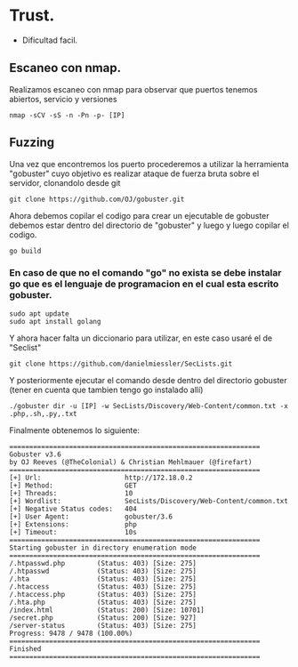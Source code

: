 # Trust.
- Dificultad facil.

## Escaneo con nmap.
<p>Realizamos escaneo con nmap para observar que puertos tenemos abiertos, servicio y versiones</p>

```
nmap -sCV -sS -n -Pn -p- [IP]

```
## Fuzzing
<p>Una vez que encontremos los puerto procederemos a utilizar la herramienta "gobuster" cuyo objetivo es realizar ataque de fuerza bruta
sobre el servidor, clonandolo desde git</p>

```
git clone https://github.com/OJ/gobuster.git

```

<p>Ahora debemos copilar el codigo para crear un ejecutable de gobuster debemos estar dentro del directorio de "gobuster" y luego
y luego copilar el codigo.</p>

```
go build

```

### En caso de que no el comando "go" no exista se debe instalar go que es el lenguaje de programacion en el cual esta escrito gobuster.

```
sudo apt update
sudo apt install golang

```

<p>Y ahora hacer falta un diccionario para utilizar, en este caso usaré el de "Seclist"</p>

```
git clone https://github.com/danielmiessler/SecLists.git

```

<p>Y posteriormente ejecutar el comando desde dentro del directorio gobuster (tener en cuenta que tambien tengo go instalado allí)</p>

```
./gobuster dir -u [IP] -w SecLists/Discovery/Web-Content/common.txt -x .php,.sh,.py,.txt

```

<p>Finalmente obtenemos lo siguiente:</p>

```
===============================================================
Gobuster v3.6
by OJ Reeves (@TheColonial) & Christian Mehlmauer (@firefart)
===============================================================
[+] Url:                     http://172.18.0.2
[+] Method:                  GET
[+] Threads:                 10
[+] Wordlist:                SecLists/Discovery/Web-Content/common.txt
[+] Negative Status codes:   404
[+] User Agent:              gobuster/3.6
[+] Extensions:              php
[+] Timeout:                 10s
===============================================================
Starting gobuster in directory enumeration mode
===============================================================
/.htpasswd.php        (Status: 403) [Size: 275]
/.htpasswd            (Status: 403) [Size: 275]
/.hta                 (Status: 403) [Size: 275]
/.htaccess            (Status: 403) [Size: 275]
/.htaccess.php        (Status: 403) [Size: 275]
/.hta.php             (Status: 403) [Size: 275]
/index.html           (Status: 200) [Size: 10701]
/secret.php           (Status: 200) [Size: 927]
/server-status        (Status: 403) [Size: 275]
Progress: 9478 / 9478 (100.00%)
===============================================================
Finished
===============================================================


```
